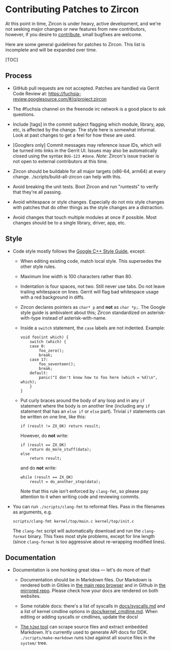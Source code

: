 # Contributing Patches to Zircon

At this point in time, Zircon is under heavy, active development, and we're
not seeking major changes or new features from new contributors, however, if
you desire to [contribute](https://fuchsia.googlesource.com/docs/+/master/CONTRIBUTING.md), small bugfixes are welcome.

Here are some general guidelines for patches to Zircon.  This list is
incomplete and will be expanded over time.

[TOC]

## Process

* GitHub pull requests are not accepted.  Patches are handled via
  Gerrit Code Review at: https://fuchsia-review.googlesource.com/#/q/project:zircon

* The #fuchsia channel on the freenode irc network is a good place to ask
questions.

* Include [tags] in the commit subject flagging which module, library,
app, etc, is affected by the change.  The style here is somewhat informal.
Look at past changes to get a feel for how these are used.

* [Googlers only] Commit messages may reference issue IDs, which will be
turned into links in the Gerrit UI. Issues may also be automatically closed
using the syntax `BUG-123 #done`.  *Note*: Zircon's issue tracker is not open
to external contributors at this time.

* Zircon should be buildable for all major targets (x86-64, arm64)
at every change.  ./scripts/build-all-zircon can help with this.

* Avoid breaking the unit tests.  Boot Zircon and run "runtests" to
verify that they're all passing.

* Avoid whitespace or style changes.  Especially do not mix style changes
with patches that do other things as the style changes are a distraction.

* Avoid changes that touch multiple modules at once if possible.  Most
changes should be to a single library, driver, app, etc.

## Style

* Code style mostly follows the [Google C++ Style Guide][google-style-guide], except:

    - When editing existing code, match local style.  This supersedes the other style rules.

    - Maximum line width is 100 characters rather than 80.

    - Indentation is four spaces, not two.  Still never use tabs.  Do not leave trailing whitespace
      on lines.  Gerrit will flag bad whitespace usage with a red background in diffs.

    - Zircon declares pointers as `char* p` and **not** as `char *p;`.  The Google style guide is
      ambivalent about this; Zircon standardized on asterisk-with-type instead of
      asterisk-with-name.

    - Inside a `switch` statement, the `case` labels are not indented.  Example:

          void foo(int which) {
              switch (which) {
              case 0:
                  foo_zero();
                  break;
              case 17:
                  foo_seventeen();
                  break;
              default:
                  panic("I don't know how to foo here (which = %d)\n", which);
              }
          }

    - Put curly braces around the body of any loop and in any `if` statement where the body is on
      another line (including any `if` statement that has an `else if` or `else` part). Trivial `if`
      statements can be written on one line, like this:

          if (result != ZX_OK) return result;

       However, do **not** write:

          if (result == ZX_OK)
              return do_more_stuff(data);
          else
              return result;

       and do **not** write:

          while (result == ZX_OK)
              result = do_another_step(data);

      Note that this rule isn't enforced by `clang-fmt`, so please pay attention to it when writing
      code and reviewing commits.

* You can run `./scripts/clang-fmt` to reformat files.  Pass in the filenames as arguments, e.g.

      scripts/clang-fmt kernel/top/main.c kernel/top/init.c

  The `clang-fmt` script will automatically download and run the `clang-format` binary.  This fixes
  most style problems, except for line length (since `clang-format` is too aggressive about
  re-wrapping modified lines).

## Documentation

* Documentation is one honking great idea &mdash; let's do more of that!

    - Documentation should be in Markdown files.  Our Markdown is rendered both in Gitiles in
      [the main repo browser][googlesource-docs] and in Github in [the mirrored repo][github-docs].
      Please check how your docs are rendered on both websites.

    - Some notable docs: there's a list of syscalls in [docs/syscalls.md][syscall-doc] and a list of
      kernel cmdline options in [docs/kernel_cmdline.md][cmdline-doc].  When editing or adding
      syscalls or cmdlines, update the docs!

    - [The `h2md` tool][h2md-doc] can scrape source files and extract embedded Markdown.  It's
      currently used to generate API docs for DDK.  `./scripts/make-markdown` runs `h2md` against
      all source files in the `system/` tree.

[google-style-guide]: https://google.github.io/styleguide/cppguide.html
[googlesource-docs]: https://fuchsia.googlesource.com/zircon/+/master/docs/
[github-docs]: https://github.com/fuchsia-mirror/zircon/tree/master/docs
[syscall-doc]: https://fuchsia.googlesource.com/zircon/+/master/docs/syscalls.md
[cmdline-doc]: https://fuchsia.googlesource.com/zircon/+/master/docs/kernel_cmdline.md
[h2md-doc]: https://fuchsia.googlesource.com/zircon/+/master/docs/h2md.md
